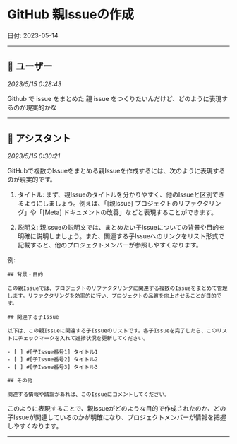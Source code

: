 # GitHub 親Issueの作成

日付: 2023-05-14

---

## 👤 ユーザー
*2023/5/15 0:28:43*

Github で issue をまとめた 親 issue をつくりたいんだけど、どのように表現するのが現実的かな

---

## 🤖 アシスタント
*2023/5/15 0:30:21*

GitHubで複数のIssueをまとめる親Issueを作成するには、次のように表現するのが現実的です。

1. タイトル: まず、親Issueのタイトルを分かりやすく、他のIssueと区別できるようにしましょう。例えば、「[親Issue] プロジェクトのリファクタリング」や「[Meta] ドキュメントの改善」などと表現することができます。

2. 説明文: 親Issueの説明文では、まとめたい子Issueについての背景や目的を明確に説明しましょう。また、関連する子Issueへのリンクをリスト形式で記載すると、他のプロジェクトメンバーが参照しやすくなります。

例:

```
## 背景・目的

この親Issueでは、プロジェクトのリファクタリングに関連する複数のIssueをまとめて管理します。リファクタリングを効率的に行い、プロジェクトの品質を向上させることが目的です。

## 関連する子Issue

以下は、この親Issueに関連する子Issueのリストです。各子Issueを完了したら、このリストにチェックマークを入れて進捗状況を更新してください。

- [ ] #[子Issue番号1] タイトル1
- [ ] #[子Issue番号2] タイトル2
- [ ] #[子Issue番号3] タイトル3

## その他

関連する情報や議論があれば、このIssueにコメントしてください。
```

このように表現することで、親Issueがどのような目的で作成されたのか、どの子Issueが関連しているのかが明確になり、プロジェクトメンバーが情報を把握しやすくなります。

---
